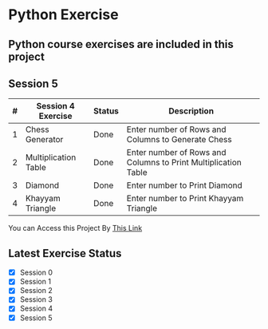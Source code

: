 # Python Exercise
Python course exercises are included in this project
---

## Session 5
|  #  | Session 4 Exercise | Status| Description|
|-| -----| - |-|
|1| Chess Generator | Done | Enter number of Rows and Columns to Generate Chess |
|2| Multiplication Table        | Done | Enter number of Rows and Columns to Print Multiplication Table|
|3| Diamond  | Done| Enter number to Print Diamond|
|4| Khayyam Triangle | Done| Enter number to Print Khayyam Triangle|

You can Access this Project By [This Link](https://github.com/faranaktalebiii/python)

## Latest  Exercise Status
- [x] Session 0
- [x] Session 1
- [x] Session 2
- [x] Session 3
- [x] Session 4
- [x] Session 5
